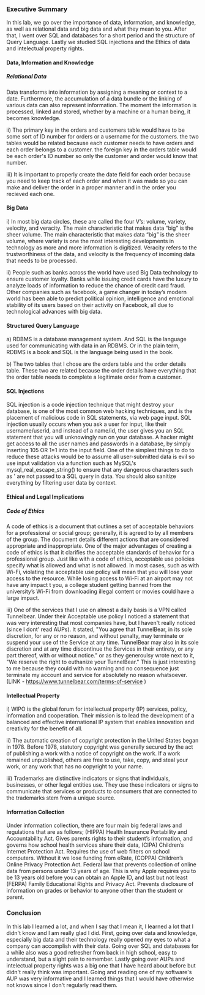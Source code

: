 ### Executive Summary
In this lab, we go over the importance of data, information, and knowledge, as well as relational data and big data and what they mean to you. After that, I went over SQL and databases for a short period and the structure of Query Language. Lastly we studied SQL injections and the Ethics of data and intelectual property rights.

#### Data, Information and Knowledge 
##### Relational Data
Data transforms into information by assigning a meaning or context to a date. Furthermore, the accumulation of a data bundle or the linking of various data can also represent information. The moment the information is processed, linked and stored, whether by a machine or a human being, it becomes knowledge.

ii) The primary key in the orders and customers table would have to be some sort of ID number for orders or a username for the customers. the two tables would be related because each customer needs to have orders and each order belongs to a customer. the foreign key in the orders table would be each order's ID number so only the customer and order would know that number. 

iii) It is important to properly create the date field for each order because you need to keep track of each order and when it was made so you can make and deliver the order in a proper manner and in the order you recieved each one. 

#### Big Data
i) In most big data circles, these are called the four V’s: volume, variety, velocity, and veracity. The main characteristic that makes data “big” is the sheer volume. The main characteristic that makes data “big” is the sheer volume, where variety is one the most interesting developments in technology as more and more information is digitized. Veracity refers to the trustworthiness of the data, and velocity is the frequency of incoming data that needs to be processed.
 
ii) People such as banks across the world have used Big Data technology to ensure customer loyalty. Banks while issuing credit cards have the luxury to analyze loads of information to reduce the chance of credit card fraud. Other companies such as facebook, a game changer in today’s modern world has been able to predict political opinion, intelligence and emotional stability of its users based on their activity on Facebook, all due to technological advances with big data. 

#### Structured Query Language 

a) RDBMS is a database management system. And SQL is the language used for communicating with data in an RDBMS. Or in the plain term, RDBMS is a book and SQL is the language being used in the book.

b) The two tables that I chose are the orders table and the order details table. These two are related because the order details have everything that the order table needs to complete a legitimate order from a customer. 

#### SQL Injections 
SQL injection is a code injection technique that might destroy your database, is one of the most common web hacking techniques, and is the placement of malicious code in SQL statements, via web page input. SQL injection usually occurs when you ask a user for input, like their username/userid, and instead of a name/id, the user gives you an SQL statement that you will unknowingly run on your database. A hacker might get access to all the user names and passwords in a database, by simply inserting 105 OR 1=1 into the input field. One of the simplest things to do to reduce these attacks would be to assume all user-submitted data is evil so use input validation via a function such as MySQL's mysql_real_escape_string() to ensure that any dangerous characters such as ' are not passed to a SQL query in data. You should also sanitize everything by filtering user data by context.

####  Ethical and Legal Implications 
##### Code of Ethics
A code of ethics is a document that outlines a set of acceptable behaviors for a professional or social group; generally, it is agreed to by all members of the group. The document details different actions that are considered appropriate and inappropriate. One of the major advantages of creating a code of ethics is that it clarifies the acceptable standards of behavior for a professional group. Just like with a code of ethics, acceptable use policies specify what is allowed and what is not allowed. In most cases, such as with Wi-Fi, violating the acceptable use policy will mean that you will lose your access to the resource. While losing access to Wi-Fi at an airport may not have any impact t you, a college student getting banned from the university’s Wi-Fi from downloading illegal content or movies could have a large impact.

iii) One of the services that I use on almost a daily basis is a VPN called Tunnelbear. Under their Acceptable use policy I noticed a statement that was very interesting that most companies have, but I haven't really noticed (since I dont' read AUPs). It stated, "You agree that TunnelBear, in its sole discretion, for any or no reason, and without penalty, may terminate or suspend your use of the Service at any time. TunnelBear may also in its sole discretion and at any time discontinue the Services in their entirety, or any part thereof, with or without notice." or as they generoulsy wrote next to it, "We reserve the right to euthanize your TunnelBear." This is just interesting to me because they could with no warning and no consequence just terminate my account and service for absolutely no reason whatsoever.  (LINK - https://www.tunnelbear.com/terms-of-service )

#### Intellectual Property 
i) WIPO is the global forum for intellectual property (IP) services, policy, information and cooperation. Their mission is to lead the development of a balanced and effective international IP system that enables innovation and creativity for the benefit of all. 

ii) The automatic creation of copyright protection in the United States began in 1978. Before 1978, statutory copyright was generally secured by the act of publishing a work with a notice of copyright on the work. If a work remained unpublished, others are free to use, take, copy, and steal your work, or any work that has no copyright to your name. 

iii) Trademarks are distinctive indicators or signs that individuals, businesses, or other legal entities use. They use these indicators or signs to communicate that services or products to consumers that are connected to the trademarks stem from a unique source. 

####  Information Collection
Under information collection, there are four main big federal laws and regulations that are as follows; (HIPPA) Health Insurance Portability and Accountability Act. Gives parents rights to their student’s information, and governs how school health services share their data, (CIPA) Children’s Internet Protection Act. Requires the use of web filters on school computers. Without it we lose funding from eRate, (COPPA) Children’s Online Privacy Protection Act. Federal law that prevents collection of online data from persons under 13 years of age. This is why Apple requires you to be 13 years old before you can obtain an Apple ID, and last but not least (FERPA) Family Educational Rights and Privacy Act. Prevents disclosure of information on grades or behavior to anyone other than the student or parent.


### Conclusion
In this lab I learned a lot, and when I say that I mean it, I learned a lot that I didn't know and I am really glad I did. First, going over data and knowledge, especially big data and their technology really opened my eyes to what a company can accomplish with their data. Going over SQL and databases for a while also was a good refresher from back in high school, easy to understand, but a slight pain to remember. Lastly going over AUPs and intelectual property rights was a big one that I have heard about before but didn't really think was important. Going and reading one of my software's AUP was very informative and I learned things that I would have otherwise not knows since I don't regularly read them. 
